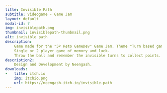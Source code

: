 ```yaml
---
title: Invisible Path
subtitle: Videogame - Game Jam
layout: default
modal-id: 7
img: invisiblepath.png
thumbnail: invisiblepath-thumbnail.png
alt: invisible path
description: 
    Game made for the "5º Reto GameDev" Game Jam. Theme "Turn based game"
    Single or 2 player game of memory and luck.
    Throw the ball and remember the invisible turns to collect points.
description2:
    Design and Development by Neengash.
downloads:
-   title: itch.io
    img: itchio.png
    url: https://neengash.itch.io/invisible-path
---
```


